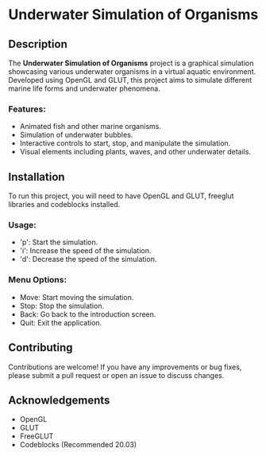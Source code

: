 # Underwater Simulation of Organisms

## Description

The **Underwater Simulation of Organisms** project is a graphical simulation showcasing various underwater organisms in a virtual aquatic environment. Developed using OpenGL and GLUT, this project aims to simulate different marine life forms and underwater phenomena.

### Features:
- Animated fish and other marine organisms.
- Simulation of underwater bubbles.
- Interactive controls to start, stop, and manipulate the simulation.
- Visual elements including plants, waves, and other underwater details.

## Installation

To run this project, you will need to have OpenGL and GLUT, freeglut libraries and codeblocks installed.

### Usage:
- 'p': Start the simulation.
- 'i': Increase the speed of the simulation.
- 'd': Decrease the speed of the simulation.

### Menu Options:
- Move: Start moving the simulation.
- Stop: Stop the simulation.
- Back: Go back to the introduction screen.
- Quit: Exit the application.

## Contributing
Contributions are welcome! If you have any improvements or bug fixes, please submit a pull request or open an issue to discuss changes.


## Acknowledgements
- OpenGL
- GLUT
- FreeGLUT
- Codeblocks (Recommended 20.03)
